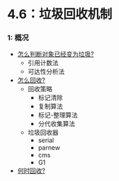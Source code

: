 # 4.6：垃圾回收机制

### 1: 概况

- [怎么判断对象已经变为垃圾?](garbage_judge.md)
  - 引用计数法
  - 可达性分析法
- [怎么回收?](garbage_collection_how.md)
  - 回收策略
    - 标记清除
    - 复制算法
    - 标记-整理算法
    - 分代收集算法
  - 垃圾回收器
    - serial
    - parnew
    - cms
    - G1
- [何时回收?](garbage_collection_when.md)